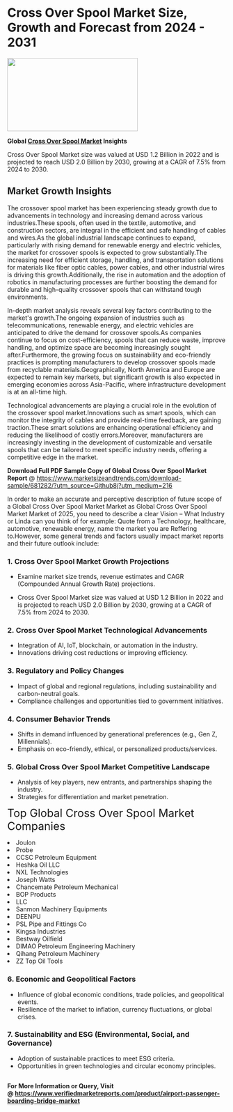 <H1>Cross Over Spool Market Size, Growth and Forecast from 2024 - 2031</H1><img class="aligncenter size-medium wp-image-584254" src="https://thirdeyenews.in/wp-content/uploads/2024/09/Global-Market-Research-300x168.jpeg" alt="" width="300" height="168" /><p><strong>Global&nbsp;<a href="https://www.marketsizeandtrends.com/download-sample/681282/?utm_source=Github8j?utm_medium=216">Cross Over Spool Market</a> Insights</strong></p><p>Cross Over Spool Market size was valued at USD 1.2 Billion in 2022 and is projected to reach USD 2.0 Billion by 2030, growing at a CAGR of 7.5% from 2024 to 2030.</p><p><h2>Market Growth Insights</h2> <p>The crossover spool market has been experiencing steady growth due to advancements in technology and increasing demand across various industries.These spools, often used in the textile, automotive, and construction sectors, are integral in the efficient and safe handling of cables and wires.As the global industrial landscape continues to expand, particularly with rising demand for renewable energy and electric vehicles, the market for crossover spools is expected to grow substantially.The increasing need for efficient storage, handling, and transportation solutions for materials like fiber optic cables, power cables, and other industrial wires is driving this growth.Additionally, the rise in automation and the adoption of robotics in manufacturing processes are further boosting the demand for durable and high-quality crossover spools that can withstand tough environments.</p> <p>In-depth market analysis reveals several key factors contributing to the market's growth.The ongoing expansion of industries such as telecommunications, renewable energy, and electric vehicles are anticipated to drive the demand for crossover spools.As companies continue to focus on cost-efficiency, spools that can reduce waste, improve handling, and optimize space are becoming increasingly sought after.Furthermore, the growing focus on sustainability and eco-friendly practices is prompting manufacturers to develop crossover spools made from recyclable materials.Geographically, North America and Europe are expected to remain key markets, but significant growth is also expected in emerging economies across Asia-Pacific, where infrastructure development is at an all-time high.<p>Technological advancements are playing a crucial role in the evolution of the crossover spool market.Innovations such as smart spools, which can monitor the integrity of cables and provide real-time feedback, are gaining traction.These smart solutions are enhancing operational efficiency and reducing the likelihood of costly errors.Moreover, manufacturers are increasingly investing in the development of customizable and versatile spools that can be tailored to meet specific industry needs, offering a competitive edge in the market.</p> <p><span class=""><strong>Download Full PDF Sample Copy of Global Cross Over Spool Market Report</strong> @ <a href="https://www.marketsizeandtrends.com/download-sample/681282/?utm_source=Github8j?utm_medium=216" target="_blank">https://www.marketsizeandtrends.com/download-sample/681282/?utm_source=Github8j?utm_medium=216</a></span></p><p>In order to make an accurate and perceptive description of future scope of a Global&nbsp;Cross Over Spool Market Market as Global&nbsp;Cross Over Spool Market Market of 2025, you need to describe a clear Vision &ndash; What Industry or Linda can you think of for example: Quote from a Technology, healthcare, automotive, renewable energy, name the market you are Reffering to.However, some general trends and factors usually impact market reports and their future outlook include:</p><h3>1.&nbsp;<strong>Cross Over Spool Market Growth Projections</strong></h3><ul><li>Examine market size trends, revenue estimates and CAGR (Compounded Annual Growth Rate) projections.</li><li><p>Cross Over Spool Market size was valued at USD 1.2 Billion in 2022 and is projected to reach USD 2.0 Billion by 2030, growing at a CAGR of 7.5% from 2024 to 2030.</p></li></ul><h3>2.&nbsp;<strong>Cross Over Spool Market Technological Advancements</strong></h3><ul><li>Integration of AI, IoT, blockchain, or automation in the industry.</li><li>Innovations driving cost reductions or improving efficiency.</li></ul><h3>3.&nbsp;<strong>Regulatory and Policy Changes</strong></h3><ul><li>Impact of global and regional regulations, including sustainability and carbon-neutral goals.</li><li>Compliance challenges and opportunities tied to government initiatives.</li></ul><h3>4.&nbsp;<strong>Consumer Behavior Trends</strong></h3><ul><li>Shifts in demand influenced by generational preferences (e.g., Gen Z, Millennials).</li><li>Emphasis on eco-friendly, ethical, or personalized products/services.</li></ul><h3>5.&nbsp;<strong>Global Cross Over Spool Market Competitive Landscape</strong></h3><ul><li>Analysis of key players, new entrants, and partnerships shaping the industry.</li><li>Strategies for differentiation and market penetration.</li></ul><p data-pm-slice="1 1 []"><span style="color: inherit; font-family: inherit; font-size: 25px;">Top Global Cross Over Spool Market Companies</span></p><div class="" data-test-id=""><p><li>Joulon</li><li> Probe</li><li> CCSC Petroleum Equipment</li><li> Heshka Oil LLC</li><li> NXL Technologies</li><li> Joseph Watts</li><li> Chancemate Petroleum Mechanical</li><li> BOP Products</li><li> LLC</li><li> Sanmon Machinery Equipments</li><li> DEENPU</li><li> PSL Pipe and Fittings Co</li><li> Kingsa Industries</li><li> Bestway Oilfield</li><li> DIMAO Petroleum Engineering Machinery</li><li> Qihang Petroleum Machinery</li><li> ZZ Top Oil Tools</li></p></div><h3>6.&nbsp;<strong>Economic and Geopolitical Factors</strong></h3><ul><li>Influence of global economic conditions, trade policies, and geopolitical events.</li><li>Resilience of the market to inflation, currency fluctuations, or global crises.</li></ul><h3>7.&nbsp;<strong>Sustainability and ESG (Environmental, Social, and Governance)</strong></h3><ul><li>Adoption of sustainable practices to meet ESG criteria.</li><li>Opportunities in green technologies and circular economy principles.</li></ul><h2><strong style="font-size: 14px;">For More Information or Query, Visit @&nbsp;</strong><a style="background-color: #ffffff; font-size: 14px;" href="https://www.marketsizeandtrends.com/report/cross-over-spool-market/" target="_blank">https://www.verifiedmarketreports.com/product/airport-passenger-boarding-bridge-market</a></h2>
